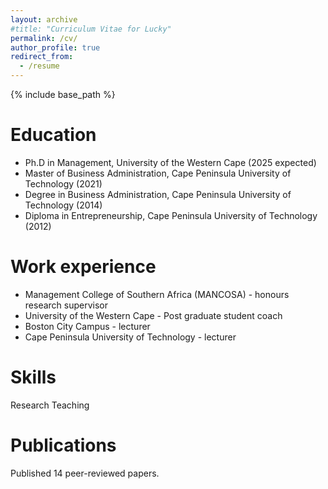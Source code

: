 ```yaml
---
layout: archive
#title: "Curriculum Vitae for Lucky"
permalink: /cv/
author_profile: true
redirect_from:
  - /resume
---
```


{% include base_path %}

Education
======
* Ph.D in Management, University of the Western Cape (2025 expected)
* Master of Business Administration, Cape Peninsula University of Technology (2021)
* Degree in Business Administration, Cape Peninsula University of Technology (2014)
* Diploma in Entrepreneurship, Cape Peninsula University of Technology (2012)

Work experience
======
* Management College of Southern Africa (MANCOSA) - honours research supervisor
* University of the Western Cape - Post graduate student coach
* Boston City Campus - lecturer
* Cape Peninsula University of Technology - lecturer
  
Skills
======
Research
Teaching

Publications
======
Published 14 peer-reviewed papers.
